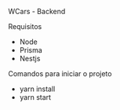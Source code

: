 WCars - Backend


Requisitos
- Node
- Prisma
- Nestjs

Comandos para iniciar o projeto
- yarn install
- yarn start 